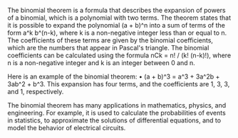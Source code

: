The binomial theorem is a formula that describes the expansion of powers of a binomial, which is a polynomial with two terms. The theorem states that it is possible to expand the polynomial (a + b)^n into a sum of terms of the form a^k b^(n-k), where k is a non-negative integer less than or equal to n. The coefficients of these terms are given by the binomial coefficients, which are the numbers that appear in Pascal's triangle. The binomial coefficients can be calculated using the formula nCk = n! / (k! (n-k)!), where n is a non-negative integer and k is an integer between 0 and n.

Here is an example of the binomial theorem:
•	(a + b)^3 = a^3 + 3a^2b + 3ab^2 + b^3. This expansion has four terms, and the coefficients are 1, 3, 3, and 1, respectively.

The binomial theorem has many applications in mathematics, physics, and engineering. For example, it is used to calculate the probabilities of events in statistics, to approximate the solutions of differential equations, and to model the behavior of electrical circuits.
